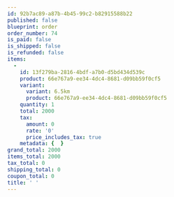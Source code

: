 ```yaml
---
id: 92b7ac89-a87b-4b45-99c2-b82915588b22
published: false
blueprint: order
order_number: 74
is_paid: false
is_shipped: false
is_refunded: false
items:
  -
    id: 13f279ba-2816-4bdf-a7b0-d5bd434d539c
    product: 66e767a9-ee34-4dc4-8681-d09bb59f0cf5
    variant:
      variant: 6.5km
      product: 66e767a9-ee34-4dc4-8681-d09bb59f0cf5
    quantity: 1
    total: 2000
    tax:
      amount: 0
      rate: '0'
      price_includes_tax: true
    metadata: {  }
grand_total: 2000
items_total: 2000
tax_total: 0
shipping_total: 0
coupon_total: 0
title: ' '
---
```

